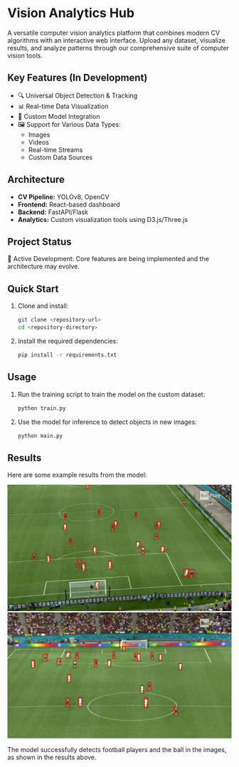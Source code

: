 # Vision Analytics Hub

A versatile computer vision analytics platform that combines modern CV algorithms with an interactive web interface. Upload any dataset, visualize results, and analyze patterns through our comprehensive suite of computer vision tools.

## Key Features (In Development)
- 🔍 Universal Object Detection & Tracking
- 📊 Real-time Data Visualization
- 🎯 Custom Model Integration
- 🖼️ Support for Various Data Types:
  - Images
  - Videos
  - Real-time Streams
  - Custom Data Sources

## Architecture
- **CV Pipeline:** YOLOv8, OpenCV
- **Frontend:** React-based dashboard
- **Backend:** FastAPI/Flask
- **Analytics:** Custom visualization tools using D3.js/Three.js

## Project Status
🚧 Active Development: Core features are being implemented and the architecture may evolve.

## Quick Start

1. Clone and install:
   ```sh
   git clone <repository-url>
   cd <repository-directory>
   ```
2. Install the required dependencies:
   ```sh
   pip install -r requirements.txt
   ```

## Usage

1. Run the training script to train the model on the custom dataset:
   ```sh
   python train.py
   ```
2. Use the model for inference to detect objects in new images:
   ```sh
   python main.py
   ```

## Results

Here are some example results from the model:

![Result 1](res/resut_1.jpeg)
![Result 2](res/resut_2.jpeg)

The model successfully detects football players and the ball in the images, as shown in the results above.
